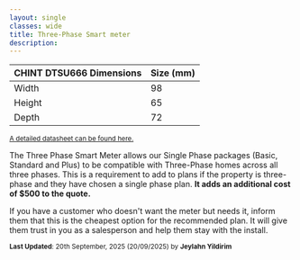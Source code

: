 ```yaml
---
layout: single
classes: wide
title: Three-Phase Smart meter
description: 
---
```


| CHINT DTSU666 Dimensions | Size (mm) |
| ------------------------ | --------- |
| Width                    | 98        |
| Height                   | 65        |
| Depth                    | 72        |

<sup>[A detailed datasheet can be found here.](https://chint.co.uk/wp-content/uploads/2022/06/DTSU666-Datasheet.pdf)</sup>

The Three Phase Smart Meter allows our Single Phase packages (Basic, Standard and Plus) to be compatible with Three-Phase homes across all three phases. This is a requirement to add to plans if the property is three-phase and they have chosen a single phase plan. **It adds an additional cost of $500 to the quote.**

If you have a customer who doesn't want the meter but needs it, inform them that this is the cheapest option for the recommended plan. It will give them trust in you as a salesperson and help them stay with the install.

<sup>**Last Updated**: 20th September, 2025 (20/09/2025) by **Jeylahn Yildirim**</sup>
